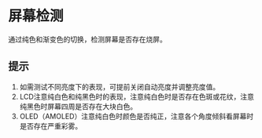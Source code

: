 # 屏幕检测

通过纯色和渐变色的切换，检测屏幕是否存在烧屏。

## 提示

1. 如需测试不同亮度下的表现，可提前关闭自动亮度并调整亮度值。
2. LCD注意纯白色和纯黑色时的表现，注意纯白色时是否存在色斑或花纹，注意纯黑色时屏幕四周是否存在大块白色。
3. OLED（AMOLED）注意纯白色时颜色是否纯正，注意各个角度倾斜看屏幕时是否存在严重彩雾。
